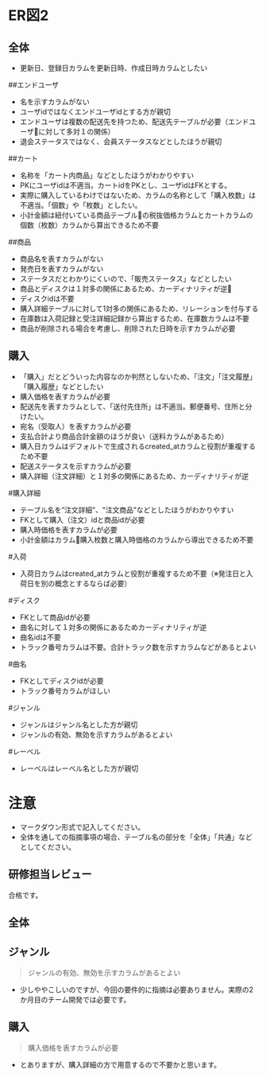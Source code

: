 # ER図2
## 全体
- 更新日、登録日カラムを更新日時、作成日時カラムとしたい

##エンドユーザ
- 名を示すカラムがない
- ユーザidではなくエンドユーザidとする方が親切
- エンドユーザは複数の配送先を持つため、配送先テーブルが必要（エンドユーザに対して多対１の関係）
- 退会ステータスではなく、会員ステータスなどとしたほうが親切

##カート
- 名称を「カート内商品」などとしたほうがわかりやすい
- PKにユーザidは不適当。カートidをPKとし、ユーザidはFKとする。
- 実際に購入しているわけではないため、カラムの名称として「購入枚数」は不適当。「個数」や「枚数」としたい。
- 小計金額は紐付いている商品テーブルの税抜価格カラムとカートカラムの個数（枚数）カラムから算出できるため不要

##商品
- 商品名を表すカラムがない
- 発売日を表すカラムがない
- ステータスだとわかりにくいので、「販売ステータス」などとしたい
- 商品とディスクは１対多の関係にあるため、カーディナリティが逆
- ディスクidは不要
- 購入詳細テーブルに対して1対多の関係にあるため、リレーションを付与する
- 在庫数は入荷記録と受注詳細記録から算出するため、在庫数カラムは不要
- 商品が削除される場合を考慮し、削除された日時を示すカラムが必要 

## 購入
- 「購入」だとどういった内容なのか判然としないため、「注文」「注文履歴」「購入履歴」などとしたい
- 購入価格を表すカラムが必要
- 配送先を表すカラムとして、「送付先住所」は不適当。郵便番号、住所と分けたい。
- 宛名（受取人）を表すカラムが必要
- 支払合計より商品合計金額のほうが良い（送料カラムがあるため）
- 購入日カラムはデフォルトで生成されるcreated_atカラムと役割が重複するため不要
- 配送ステータスを示すカラムが必要
- 購入詳細（注文詳細）と１対多の関係にあるため、カーディナリティが逆

#購入詳細
- テーブル名を”注文詳細”、"注文商品"などとしたほうがわかりやすい
- FKとして購入（注文）idと商品idが必要
- 購入時価格を表すカラムが必要
- 小計金額はカラム購入枚数と購入時価格のカラムから導出できるため不要

#入荷
- 入荷日カラムはcreated_atカラムと役割が重複するため不要（※発注日と入荷日を別の概念とするならば必要）

#ディスク
- FKとして商品idが必要
- 曲名に対して１対多の関係にあるためカーディナリティが逆
- 曲名idは不要
- トラック番号カラムは不要。合計トラック数を示すカラムなどがあるとよい

#曲名
- FKとしてディスクidが必要
- トラック番号カラムがほしい

#ジャンル
- ジャンルはジャンル名とした方が親切
- ジャンルの有効、無効を示すカラムがあるとよい

#レーベル
- レーベルはレーベル名とした方が親切

# 注意
* マークダウン形式で記入してください。
* 全体を通しての指摘事項の場合、テーブル名の部分を「全体」「共通」などとしてください。

## 研修担当レビュー
合格です。

## 全体
## ジャンル
> ジャンルの有効、無効を示すカラムがあるとよい
  - 少しややこしいのですが、今回の要件的に指摘は必要ありません。実際の2か月目のチーム開発では必要です。
  
## 購入
> 購入価格を表すカラムが必要
  - とありますが、購入詳細の方で用意するので不要かと思います。
